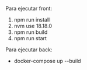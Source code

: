 Para ejecutar front:

1. npm run install
2. nvm use 18.18.0 
3. npm run build
4. npm run start

Para ejecutar back:
- docker-compose up --build
